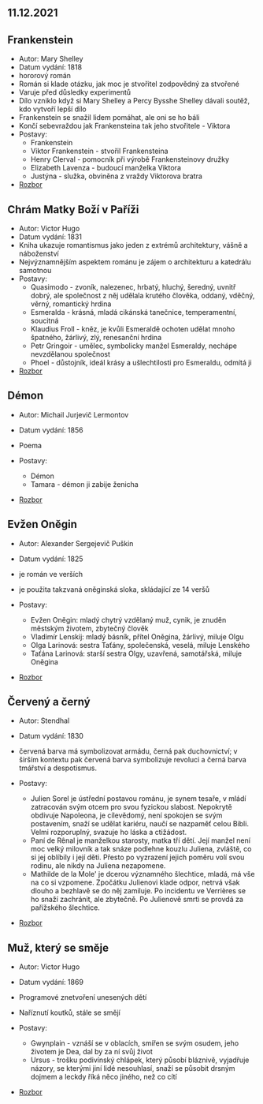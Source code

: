 ## 11.12.2021

## Frankenstein

- Autor: Mary Shelley
- Datum vydání: 1818
- hororový román
- Román si klade otázku, jak moc je stvořitel zodpovědný za stvořené
- Varuje před důsledky experimentů
- Dílo vzniklo když si Mary Shelley a Percy Bysshe Shelley dávali soutěž, kdo vytvoří lepší dílo
- Frankenstein se snažil lidem pomáhat, ale oni se ho báli
- Končí sebevraždou jak Frankensteina tak jeho stvořitele - Viktora
- Postavy:
  - Frankenstein
  - Viktor Frankenstein - stvořil Frankensteina
  - Henry Clerval - pomocník při výrobě Frankensteinovy družky
  - Elizabeth Lavenza - budoucí manželka Viktora
  - Justýna - služka, obviněna z vraždy Viktorova bratra
- <a class="link" href="https://rozbor-dila.cz/frankenstein-rozbor-dila-k-maturite/">Rozbor</a>

## Chrám Matky Boží v Paříži

- Autor: Victor Hugo
- Datum vydání: 1831
- Kniha ukazuje romantismus jako jeden z extrémů architektury, vášně a náboženství
- Nejvýznamnějším aspektem románu je zájem o architekturu a katedrálu samotnou
- Postavy:
  - Quasimodo - zvoník, nalezenec, hrbatý, hluchý, šeredný, uvnitř dobrý, ale společnost z něj udělala krutého člověka, oddaný, vděčný, věrný, romantický hrdina
  - Esmeralda - krásná, mladá cikánská tanečnice, temperamentní, soucitná
  - Klaudius Froll - kněz, je kvůli Esmeraldě ochoten udělat mnoho špatného, žárlivý, zlý, renesanční hrdina
  - Petr Gringoir - umělec, symbolicky manžel Esmeraldy, nechápe nevzdělanou společnost
  - Phoel - důstojník, ideál krásy a ušlechtilosti pro Esmeraldu, odmítá ji
- <a class="link" href="https://rozbor-dila.cz/chram-matky-bozi-v-parizi-rozbor-dila-2/">Rozbor</a>

## Démon

- Autor: Michail Jurjevič Lermontov
- Datum vydání: 1856
- Poema
- Postavy:

  - Démon
  - Tamara - démon ji zabije ženicha

- <a class="link" href="https://www.cesky-jazyk.cz/ctenarsky-denik/michail-jurjevic-lermontov/demon-5.html#axzz7Ej7ZkzWH">Rozbor</a>

## Evžen Oněgin

- Autor: Alexander Sergejevič Puškin
- Datum vydání: 1825
- je román ve verších
- je použita takzvaná oněginská sloka, skládající ze 14 veršů
- Postavy:

  - Evžen Oněgin: mladý chytrý vzdělaný muž, cynik, je znuděn městským životem, zbytečný člověk
  - Vladimír Lenskij: mladý básník, přítel Oněgina, žárlivý, miluje Olgu
  - Olga Larinová: sestra Taťány, společenská, veselá, miluje Lenského
  - Taťána Larinová: starší sestra Olgy, uzavřená, samotářská, miluje Oněgina

- <a class="link" href="https://www.cesky-jazyk.cz/ctenarsky-denik/alexandr-sergejevic-puskin/evzen-onegin-rozbor.html#axzz7Ej7ZkzWH">Rozbor</a>

## Červený a černý

- Autor: Stendhal
- Datum vydání: 1830
- červená barva má symbolizovat armádu, černá pak duchovnictví; v širším kontextu pak červená barva symbolizuje revoluci a černá barva tmářství a despotismus.

- Postavy:

  - Julien Sorel je ústřední postavou románu, je synem tesaře, v mládí zatracován svým otcem pro svou fyzickou slabost. Nepokrytě obdivuje Napoleona, je cílevědomý, není spokojen se svým postavením, snaží se udělat kariéru, naučí se nazpaměť celou Bibli. Velmi rozporuplný, svazuje ho láska a ctižádost.
  - Paní de Rênal je manželkou starosty, matka tří dětí. Její manžel není moc velký milovník a tak snáze podlehne kouzlu Juliena, zvláště, co si jej oblíbily i její děti. Přesto po vyzrazení jejich poměru volí svou rodinu, ale nikdy na Juliena nezapomene.
  - Mathilde de la Mole' je dcerou významného šlechtice, mladá, má vše na co si vzpomene. Zpočátku Julienovi klade odpor, netrvá však dlouho a bezhlavě se do něj zamiluje. Po incidentu ve Verrières se ho snaží zachránit, ale zbytečně. Po Julienově smrti se provdá za pařížského šlechtice.

- <a class="link" href="https://rozbor-dila.cz/cerveny-a-cerny-rozbor-dila-k-maturite/">Rozbor</a>

## Muž, který se směje

- Autor: Victor Hugo
- Datum vydání: 1869
- Programové znetvoření unesených dětí
- Naříznutí koutků, stále se smějí

- Postavy:

  - Gwynplain - vznáší se v oblacích, smířen se svým osudem, jeho životem je Dea, dal by za ní svůj život
  - Ursus - trošku podivínský chlápek, který působí bláznivě, vyjadřuje názory, se kterými jiní lidé nesouhlasí, snaží se působit drsným dojmem a leckdy říká něco jiného, než co cítí

- <a class="link" href="https://www.cesky-jazyk.cz/ctenarsky-denik/victor-hugo/muz-ktery-se-smeje.html">Rozbor</a>

